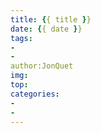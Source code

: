 ```yaml
---
title: {{ title }}
date: {{ date }}
tags:
- 
- 
author:JonQuet
img:
top:  
categories:
- 
-  
---
```


